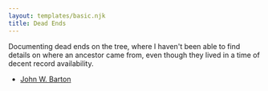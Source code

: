 ```yaml
---
layout: templates/basic.njk
title: Dead Ends
---
```


Documenting dead ends on the tree, where I haven't been able to find details on where an ancestor came from, even though they lived in a time of decent record availability.

- [John W. Barton](/dead-ends/john-w-barton)

